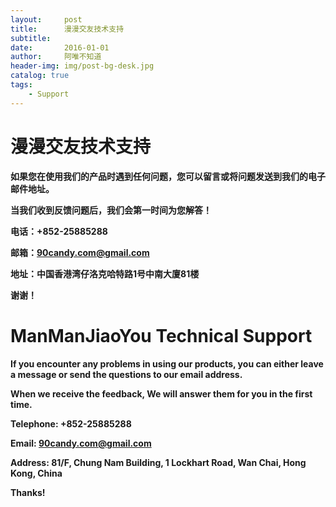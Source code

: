 ```yaml
---
layout:     post
title:      漫漫交友技术支持
subtitle:   
date:       2016-01-01
author:     阿唯不知道
header-img: img/post-bg-desk.jpg
catalog: true
tags:
    - Support
---
```


# 漫漫交友技术支持

**如果您在使用我们的产品时遇到任何问题，您可以留言或将问题发送到我们的电子邮件地址。**

**当我们收到反馈问题后，我们会第一时间为您解答！**

**电话：+852-25885288**

**邮箱：90candy.com@gmail.com**

**地址：中国香港湾仔洛克哈特路1号中南大廈81楼**

**谢谢！**


# ManManJiaoYou Technical Support

**If you encounter any problems in using our products,  you can either leave a message or send the questions to our email address.**

**When we receive the feedback, We will answer them for you in the first time.**

**Telephone: +852-25885288**

**Email: 90candy.com@gmail.com**

**Address: 81/F, Chung Nam Building, 1 Lockhart Road, Wan Chai, Hong Kong, China**

**Thanks!**